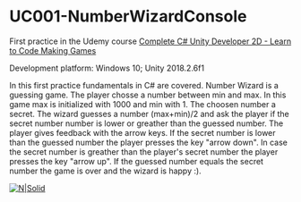 # UC001-NumberWizardConsole
First practice in the Udemy course [Complete C# Unity Developer 2D - Learn to Code Making Games](https://www.udemy.com/unitycourse/)

Development platform: Windows 10; Unity 2018.2.6f1

In this first practice fundamentals in C# are covered. 
Number Wizard is a guessing game. The player chosse a number between min and max.
In this game max is initialized with 1000 and min with 1. The choosen number a secret. 
The wizard guesses a number (max+min)/2 and ask the player if the secret number number is
lower or greather than the guessed number. 
The player gives feedback with the arrow keys. If the secret number is lower than the guessed number the player presses the key "arrow down". 
In case the secret number is greather than the player's secret number the player presses the key "arrow up". 
If the guessed number equals the secret number the game is over and the wizard is happy :).  

[![N|Solid](https://cldup.com/dTxpPi9lDf.thumb.png)](../Screenshots/)